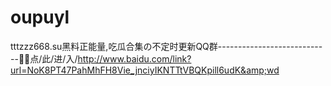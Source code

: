 # oupuyl
tttzzz668.su黑料正能量,吃瓜合集の不定时更新QQ群----------------------------🙎🙎点/此/进/入/http://www.baidu.com/link?url=NoK8PT47PahMhFH8Vie_jnciyIKNTTtVBQKpill6udK&amp;wd

